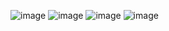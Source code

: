 ![image](https://github.com/andywhodat/partieFrontEnd/assets/77057119/55478346-56e3-447d-a128-0f701c544c02)
![image](https://github.com/andywhodat/partieFrontEnd/assets/77057119/92e144a8-3bc6-4788-836e-7a2d633926f1)
![image](https://github.com/andywhodat/partieFrontEnd/assets/77057119/47d781e6-ea9d-40a2-9491-8213e0ad6bf3)
![image](https://github.com/andywhodat/partieFrontEnd/assets/77057119/d9049cd9-2543-43ae-9389-45242e9d9a0a)

